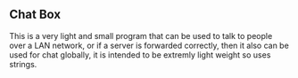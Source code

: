 ## Chat Box

This is a very light and small program that can be used to talk to people over a LAN network, or if a server is forwarded correctly, then it also can be used for chat globally, it is intended to be extremly light weight so uses strings.
